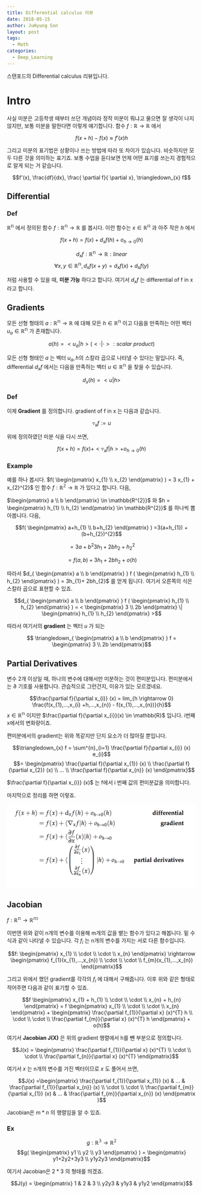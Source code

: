 ```yaml
---
title: Differential calculus 리뷰
date: 2018-05-15
author: JuHyung Son
layout: post
tags:
  - Math
categories:
  - Deep_Learning
---
```


스탠포드의 Differential calculus 리뷰입니다.

# Intro

사실 미분은 고등학생 때부터 쓰던 개념이라 정작 미분이 뭐냐고 물으면 잘 생각이 나지 않지만, 보통 미분을 말한다면 이렇게 얘기합니다. 함수 $f : \mathbb{R} \rightarrow \mathbb{R}$ 에서

$$f(x+h) - f(x) \approx f'(x)h$$

그리고 미분의 표기법은 상황이나 쓰는 방법에 따라 또 차이가 있습니다. 비슷하지만 모두 다른 것을 의미하는 표기죠. 보통 수업을 듣다보면 언제 어떤 표기를 쓰는지 경험적으로 알게 되는 거 같습니다.

$$f'(x), \frac{df}{dx}, \frac{ \partial f}{ \partial x}, \triangledown_{x} f$$

## Differential

### Def

$\mathbb{R^{n}}$ 에서 정의된 함수 $f : \mathbb{R^{n}} \rightarrow \mathbb{R}$ 를 봅시다. 이런 함수는 $x \in \mathbb{R^{n}}$ 과 아주 작은 $h$ 에서

$$f(x+h) = f(x) + d_{x} f(h) + o_{h \rightarrow 0} (h)$$

$$d_{x} f : \mathbb{R^{n}} \rightarrow \mathbb{R} : linear$$
$$\forall x, y \in \mathbb{R^{n}}, d_{x} f(x+y) = d_{x}f(x) + d_{x}f(y)$$

처럼 사용할 수 있을 때, **미분 가능** 하다고 합니다. 여기서 $d_{x} f$ 는 differential of f in x 라고 합니다.

## Gradients

모든 선형 형태의 $a: \mathbb{R^{n}} \rightarrow \mathbb{R}$ 에 대해 모든 $h \in \mathbb{R^{n}}$ 이고 다음을 만족하는 어떤 벡터 $u_{a} \in \mathbb{R^{n}}$ 가 존재합니다.

$$a(h) = <u_{a} | h> (< \cdot | \cdot > : scalar ~ product)$$

모든 선형 형태인 $a$ 는 벡터 $u_{a}, h$의 스칼라 곱으로 나타낼 수 있다는 말입니다.
즉, differential $d_{x} f$ 에서는 다음을 만족하는 벡터 $u \in \mathbb{R^{n}}$ 을 찾을 수 있습니다.

$$d_{x} (h) = <u|h>$$

### Def

이제 **Gradient** 를 정의합니다. gradient of f in x 는 다음과 같습니다.

$$ \triangledown_{x} f := u$$

위에 정의하였던 미분 식을 다시 쓰면,

$$f(x+h) = f(x) + < \triangledown_{x} f | h > + o_{h \rightarrow 0}(h)$$

### Example

예를 하나 봅시다. $f( \begin{pmatrix} x_{1} \\ x_{2} \end{pmatrix} ) = 3 x_{1} + x_{2}^{2}$ 인 함수 $f : \mathbb{R^{2}} \rightarrow \mathbb{R}$ 가 있다고 합니다. 다음,

$\begin{pmatrix} a \\ b \end{pmatrix} \in \mathbb{R^{2}}$ 와 $h = \begin{pmatrix} h_{1} \\ h_{2} \end{pmatrix} \in \mathbb{R^{2}}$ 를 하나씩 뽑아봅니다. 다음,

$$f( \begin{pmatrix} a+h_{1} \\ b+h_{2} \end{pmatrix} ) =3(a+h_{1}) + (b+h_{2})^{2}$$

$$= 3a + b^{2} 3h_{1} +2bh_{2} + h^{2}_{2}$$

$$= f(a,b) + 3 h_{1} + 2bh_{2} + o(h)$$

따라서 $d_{ \begin{pmatrix} a \\ b \end{pmatrix} } f ( \begin{pmatrix} h_{1} \\ h_{2} \end{pmatrix} ) = 3h_{1}+ 2bh_{2}$ 를 얻게 됩니다. 여기서 오른쪽의 식은 스칼라 곱으로 표현할 수 있죠.

$$d_{ \begin{pmatrix} a \\ b \end{pmatrix} } f ( \begin{pmatrix} h_{1} \\ h_{2} \end{pmatrix} ) = < \begin{pmatrix} 3 \\ 2b \end{pmatrix} \| \begin{pmatrix} h_{1} \\ h_{2} \end{pmatrix} >$$

따라서 여기서의 **gradient** 는 벡터 $u$ 가 되는

$$ \triangledown_{ \begin{pmatrix} a \\ b \end{pmatrix} } f = \begin{pmatrix} 3 \\ 2b \end{pmatrix}$$

## Partial Derivatives

변수 2개 이상일 때, 하나의 변수에 대해서만 미분하는 것이 편미분입니다. 편미분에서는 $\partial$ 기호를 사용합니다. 관습적으로 그런건지, 이유가 있는 모르겠네요.

$$\frac{\partial f}{\partial x_{i}} (x) = lim_{h \rightarrow 0} \frac{f(x_{1},...,x_{i} +h,...,x_{n}) - f(x_{1},...,x_{n})}{h}$$
$x \in \mathbb{R^{n}}$ 이지만 $\frac{\partial f}{\partial x_{i}}(x) \in \mathbb{R}$ 입니다. i번째 x에서의 변화량이죠.

편미분에서의 gradient는 위와 똑같지만 단지 요소가 더 많아질 뿐입니다.

$$\triangledown_{x} f = \sum^{n}_{i=1} \frac{\partial f}{\partial x_{i}} (x) e_{i}$$
$$= \begin{pmatrix} \frac{\partial f}{\partial x_{1}} (x) \\ \frac{\partial f}{\partial x_{2}} (x) \\ ... \\ \frac{\partial f}{\partial x_{n}} (x) \end{pmatrix}$$

$\frac{\partial f}{\partial x_{i}} (x)$ 는 f에서 i 번째 값의 편미분값을 의미합니다.

마지막으로 정리를 하면 이렇죠.

<div align="center"> <img src="/image/differential/1.png"/> </div>

## Jacobian

$f: \mathbb{R^{n}} \rightarrow \mathbb{R^{m}}$

이번엔 위와 같이 n개의 변수를 이용해 m개의 값을 뱉는 함수가 있다고 해봅니다. 밑 수식과 같이 나타낼 수 있습니다. 각 $f_{i}$ 는 n개의 변수를 가지는 서로 다른 함수입니다.

$$f: \begin{pmatrix} x_{1} \\ \cdot \\ \cdot \\ x_{n} \end{pmatrix} \rightarrow \begin{pmatrix} f_{1}(x_{1},...,x_{n}) \\ \cdot \\ \cdot \\ f_{m}(x_{1},...,x_{n}) \end{pmatrix}$$

그리고 위에서 했던 gradient를 각각의 $f_{i}$ 에 대해서 구해줍니다. 이후 위와 같은 형태로 적어주면 다음과 같이 표기할 수 있죠.

$$f \begin{pmatrix} x_{1} + h_{1} \\ \cdot \\ \cdot \\ x_{n} + h_{n} \end{pmatrix} = f \begin{pmatrix} x_{1} \\ \cdot \\ \cdot \\ x_{n} \end{pmatrix} + \begin{pmatrix} \frac{\partial f_{1}}{\partial x} (x)^{T} h \\ \cdot \\ \cdot \\ \frac{\partial f_{m}}{\partial x} (x)^{T} h \end{pmatrix} + o(h)$$

여기서 **Jacobian J(X)** 은 위의 gradient 행렬에서 h를 뺀 부분으로 정의합니다.

$$J(x) = \begin{pmatrix} \frac{\partial f_{1}}{\partial x} (x)^{T} \\ \cdot \\ \cdot \\ \frac{\partial f_{n}}{\partial x} (x)^{T} \end{pmatrix}$$

여기서 $x$ 는 n개의 변수를 가진 벡터이므로 $x$ 도 풀어서 쓰면,

$$J(x) =\begin{pmatrix} \frac{\partial f_{1}}{\partial x_{1}} (x) & ... & \frac{\partial f_{1}}{\partial x_{n}} (x) \\ \cdot \\ \cdot \\ \frac{\partial f_{m}}{\partial x_{1}} (x) & ... & \frac{\partial f_{m}}{\partial x_{n}} (x) \end{pmatrix
  }$$

Jacobian은 $m * n$ 의 행렬임을 알 수 있죠.

### Ex

$$g: \mathbb{R^{3}} \rightarrow \mathbb{R^{2}}$$
$$g( \begin{pmatrix} y1 \\ y2 \\ y3 \end{pmatrix} ) = \begin{pmatrix} y1+2y2+3y3 \\ y1y2y3 \end{pmatrix}$$

여기서 Jacobian은 $2*3$ 의 형태를 띄겠죠.

$$J(y) = \begin{pmatrix} 1 & 2 & 3 \\ y2y3 & y1y3 & y1y2 \end{pmatrix}$$
